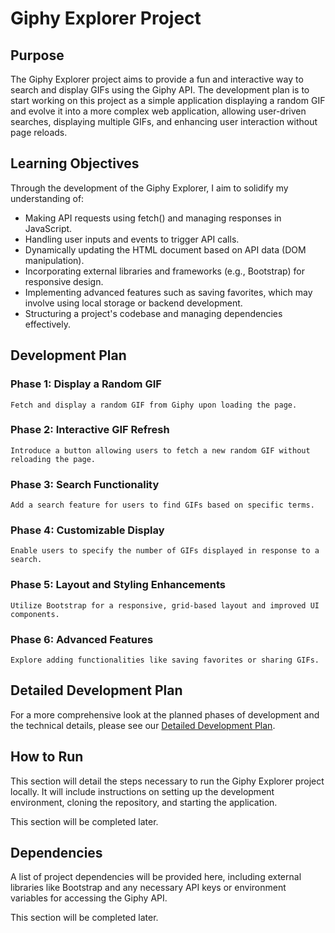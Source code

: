 # Giphy Explorer Project

## Purpose

The Giphy Explorer project aims to provide a fun and interactive way to search and display GIFs using the Giphy API. The development plan is to start working on this project as a simple application displaying a random GIF and evolve it into a more complex web application, allowing user-driven searches, displaying multiple GIFs, and enhancing user interaction without page reloads.

## Learning Objectives

Through the development of the Giphy Explorer, I aim to solidify my understanding of:

- Making API requests using fetch() and managing responses in JavaScript.
- Handling user inputs and events to trigger API calls.
- Dynamically updating the HTML document based on API data (DOM manipulation).
- Incorporating external libraries and frameworks (e.g., Bootstrap) for responsive design.
- Implementing advanced features such as saving favorites, which may involve using local storage or backend development.
- Structuring a project's codebase and managing dependencies effectively.

## Development Plan

### Phase 1: Display a Random GIF

    Fetch and display a random GIF from Giphy upon loading the page.

### Phase 2: Interactive GIF Refresh

    Introduce a button allowing users to fetch a new random GIF without reloading the page.

### Phase 3: Search Functionality

    Add a search feature for users to find GIFs based on specific terms.

### Phase 4: Customizable Display

    Enable users to specify the number of GIFs displayed in response to a search.

### Phase 5: Layout and Styling Enhancements

    Utilize Bootstrap for a responsive, grid-based layout and improved UI components.

### Phase 6: Advanced Features

    Explore adding functionalities like saving favorites or sharing GIFs.

## Detailed Development Plan

For a more comprehensive look at the planned phases of development and the technical details, please see our [Detailed Development Plan](./DEVELOPMENT_PLAN.md).

## How to Run

This section will detail the steps necessary to run the Giphy Explorer project locally. It will include instructions on setting up the development environment, cloning the repository, and starting the application.

This section will be completed later.

## Dependencies

A list of project dependencies will be provided here, including external libraries like Bootstrap and any necessary API keys or environment variables for accessing the Giphy API.

This section will be completed later.
